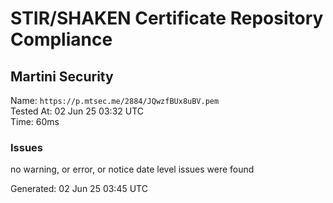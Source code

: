 # STIR/SHAKEN Certificate Repository Compliance

## Martini Security

Name: `https://p.mtsec.me/2884/JQwzfBUx8uBV.pem`\
Tested At: 02 Jun 25 03:32 UTC\
Time: 60ms

### Issues

no warning, or error, or notice date level issues were found

Generated: 02 Jun 25 03:45 UTC